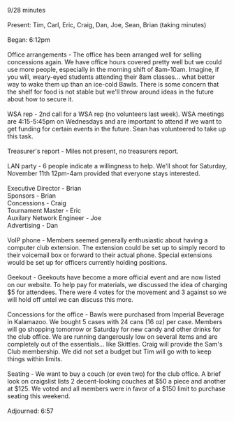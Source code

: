 9/28 minutes <br/>
<br/>
Present: Tim, Carl, Eric, Craig, Dan, Joe, Sean, Brian (taking minutes)<br/>
<br/>
Began: 6:12pm<br/>
<br/>
Office arrangements - The office has been arranged well for selling concessions again. We have office hours covered pretty well but we could use more people, especially in the morning shift of 8am-10am. Imagine, if you will, weary-eyed students attending their 8am classes... what better way to wake them up than an ice-cold Bawls. There is some concern that the shelf for food is not stable but we'll throw around ideas in the future about how to secure it.<br/>
<br/>
WSA rep - 2nd call for a WSA rep (no volunteers last week). WSA meetings are 4:15-5:45pm on Wednesdays and are important to attend if we want to get funding for certain events in the future. Sean has volunteered to take up this task.<br/>
<br/>
Treasurer's report - Miles not present, no treasurers report.<br/>
<br/>
LAN party - 6 people indicate a willingness to help. We'll shoot for Saturday, November 11th 12pm-4am provided that everyone stays interested.<br/>
<br/>
Executive Director - Brian<br/>
Sponsors - Brian<br/>
Concessions - Craig<br/>
Tournament Master - Eric<br/>
Auxilary Network Engineer - Joe<br/>
Advertising - Dan<br/>
<br/>
VoIP phone - Members seemed generally enthusiastic about having a computer club extension. The extension could be set up to simply record to their voicemail box or forward to their actual phone. Special extensions would be set up for officers currently holding positions.<br/>
<br/>
Geekout - Geekouts have become a more official event and are now listed on our website. To help pay for materials, we discussed the idea of charging $5 for attendees. There were 4 votes for the movement and 3 against so we will hold off untel we can discuss this more.<br/>
<br/>
Concessions for the office - Bawls were purchased from Imperial Beverage in Kalamazoo. We bought 5 cases with 24 cans (16 oz) per case. Members will go shopping tomorrow or Saturday for new candy and other drinks for the club office. We are running dangerously low on several items and are completely out of the essentials... like Skittles. Craig will provide the Sam's Club membership. We did not set a budget but Tim will go with to keep things within limits.<br/>
<br/>
Seating - We want to buy a couch (or even two) for the club office. A brief look on craigslist lists 2 decent-looking couches at $50 a piece and another at $125. We voted and all members were in favor of a $150 limit to purchase seating this weekend.<br/>
<br/>
Adjourned: 6:57
